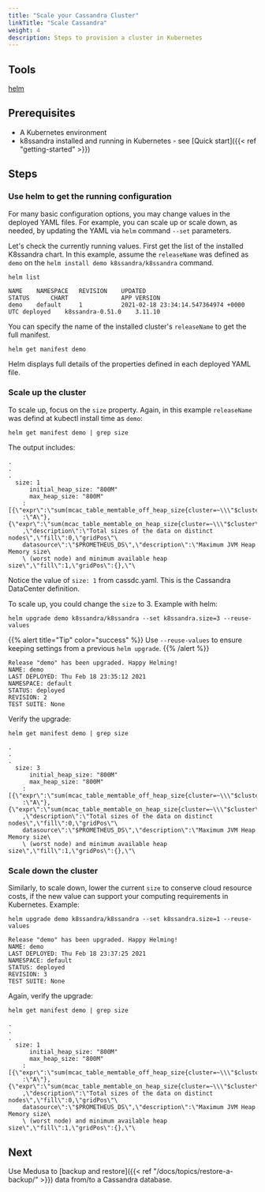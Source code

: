 ```yaml
---
title: "Scale your Cassandra Cluster"
linkTitle: "Scale Cassandra"
weight: 4
description: Steps to provision a cluster in Kubernetes
---
```


## Tools

[helm](https://helm.sh/docs/intro/install/)

## Prerequisites

* A Kubernetes environment
* k8ssandra installed and running in Kubernetes - see [Quick start]({{< ref "getting-started" >}})

## Steps

### Use helm to get the running configuration

For many basic configuration options, you may change values in the deployed YAML files. For example, you can scale up or scale down, as needed, by updating the YAML via `helm` command `--set` parameters.

Let's check the currently running values. First get the list of the installed K8ssandra chart. In this example, assume the `releaseName` was defined as `demo` on the `helm install demo k8ssandra/k8ssandra` command.

`helm list`
 
```
NAME	NAMESPACE	REVISION	UPDATED                                	STATUS  	CHART           	APP VERSION
demo	default  	1       	2021-02-18 23:34:14.547364974 +0000 UTC	deployed	k8ssandra-0.51.0	3.11.10     
```

You can specify the name of the installed cluster's `releaseName` to get the full manifest. 

`helm get manifest demo`

Helm displays full details of the properties defined in each deployed YAML file. 

### Scale up the cluster

To scale up, focus on the `size` property. Again, in this example `releaseName` was defind at kubectl install time as `demo`:

`helm get manifest demo | grep size`

The output includes:
   
```
.
.
.
  size: 1
      initial_heap_size: "800M"
      max_heap_size: "800M"
    :[{\"expr\":\"sum(mcac_table_memtable_off_heap_size{cluster=~\\\"$cluster\\\"\
    :\"A\"},{\"expr\":\"sum(mcac_table_memtable_on_heap_size{cluster=~\\\"$cluster\\\
    ,\"description\":\"Total sizes of the data on distinct nodes\",\"fill\":0,\"gridPos\"\
    datasource\":\"$PROMETHEUS_DS\",\"description\":\"Maximum JVM Heap Memory size\
    \ (worst node) and minimum available heap size\",\"fill\":1,\"gridPos\":{},\"\
```

Notice the value of `size: 1` from cassdc.yaml. This is the Cassandra DataCenter definition. 

To scale up, you could change the `size` to 3. Example with helm:

`helm upgrade demo k8ssandra/k8ssandra --set k8ssandra.size=3 --reuse-values`

{{% alert title="Tip" color="success" %}}
Use `--reuse-values` to ensure keeping settings from a previous `helm upgrade`.
{{% /alert %}}

```
Release "demo" has been upgraded. Happy Helming!
NAME: demo
LAST DEPLOYED: Thu Feb 18 23:35:12 2021
NAMESPACE: default
STATUS: deployed
REVISION: 2
TEST SUITE: None
```

Verify the upgrade:

`helm get manifest demo | grep size`
 
```
.
.
.
  size: 3
      initial_heap_size: "800M"
      max_heap_size: "800M"
    :[{\"expr\":\"sum(mcac_table_memtable_off_heap_size{cluster=~\\\"$cluster\\\"\
    :\"A\"},{\"expr\":\"sum(mcac_table_memtable_on_heap_size{cluster=~\\\"$cluster\\\
    ,\"description\":\"Total sizes of the data on distinct nodes\",\"fill\":0,\"gridPos\"\
    datasource\":\"$PROMETHEUS_DS\",\"description\":\"Maximum JVM Heap Memory size\
    \ (worst node) and minimum available heap size\",\"fill\":1,\"gridPos\":{},\"\
```

### Scale down the cluster

Similarly, to scale down, lower the current `size` to conserve cloud resource costs, if the new value can support your computing requirements in Kubernetes. Example:

`helm upgrade demo k8ssandra/k8ssandra --set k8ssandra.size=1 --reuse-values`
 
```
Release "demo" has been upgraded. Happy Helming!
NAME: demo
LAST DEPLOYED: Thu Feb 18 23:37:25 2021
NAMESPACE: default
STATUS: deployed
REVISION: 3
TEST SUITE: None
```

Again, verify the upgrade:

`helm get manifest demo | grep size`
```
.
.
.
  size: 1
      initial_heap_size: "800M"
      max_heap_size: "800M"
    :[{\"expr\":\"sum(mcac_table_memtable_off_heap_size{cluster=~\\\"$cluster\\\"\
    :\"A\"},{\"expr\":\"sum(mcac_table_memtable_on_heap_size{cluster=~\\\"$cluster\\\
    ,\"description\":\"Total sizes of the data on distinct nodes\",\"fill\":0,\"gridPos\"\
    datasource\":\"$PROMETHEUS_DS\",\"description\":\"Maximum JVM Heap Memory size\
    \ (worst node) and minimum available heap size\",\"fill\":1,\"gridPos\":{},\"\
```

## Next

Use Medusa to [backup and restore]({{< ref "/docs/topics/restore-a-backup/" >}}) data from/to a Cassandra database. 
